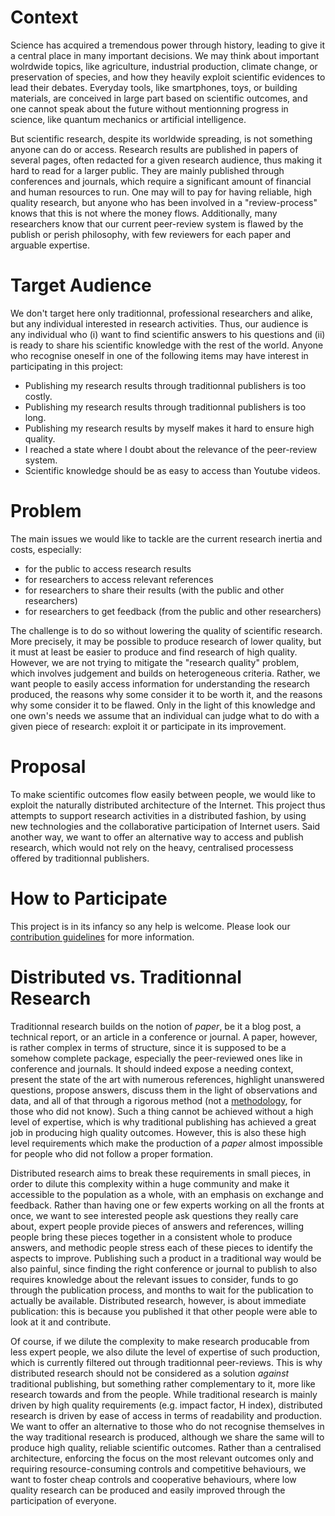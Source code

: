 # Context

Science has acquired a tremendous power through history, leading to give it a central place in many important decisions.
We may think about important wolrdwide topics, like agriculture, industrial production, climate change, or preservation of species, and how they heavily exploit scientific evidences to lead their debates.
Everyday tools, like smartphones, toys, or building materials, are conceived in large part based on scientific outcomes, and one cannot speak about the future without mentionning progress in science, like quantum mechanics or artificial intelligence.

But scientific research, despite its worldwide spreading, is not something anyone can do or access.
Research results are published in papers of several pages, often redacted for a given research audience, thus making it hard to read for a larger public.
They are mainly published through conferences and journals, which require a significant amount of financial and human resources to run.
One may will to pay for having reliable, high quality research, but anyone who has been involved in a "review-process" knows that this is not where the money flows.
Additionally, many researchers know that our current peer-review system is flawed by the publish or perish philosophy, with few reviewers for each paper and arguable expertise.

# Target Audience

We don't target here only traditionnal, professional researchers and alike, but any individual interested in research activities.
Thus, our audience is any individual who (i) want to find scientific answers to his questions and (ii) is ready to share his scientific knowledge with the rest of the world.
Anyone who recognise oneself in one of the following items may have interest in participating in this project:
- Publishing my research results through traditionnal publishers is too costly.
- Publishing my research results through traditionnal publishers is too long.
- Publishing my research results by myself makes it hard to ensure high quality.
- I reached a state where I doubt about the relevance of the peer-review system.
- Scientific knowledge should be as easy to access than Youtube videos.

# Problem

The main issues we would like to tackle are the current research inertia and costs, especially:
- for the public to access research results
- for researchers to access relevant references
- for researchers to share their results (with the public and other researchers)
- for researchers to get feedback (from the public and other researchers)

The challenge is to do so without lowering the quality of scientific research.
More precisely, it may be possible to produce research of lower quality, but it must at least be easier to produce and find research of high quality.
However, we are not trying to mitigate the "research quality" problem, which involves judgement and builds on heterogeneous criteria.
Rather, we want people to easily access information for understanding the research produced, the reasons why some consider it to be worth it, and the reasons why some consider it to be flawed.
Only in the light of this knowledge and one own's needs we assume that an individual can judge what to do with a given piece of research: exploit it or participate in its improvement.

# Proposal

To make scientific outcomes flow easily between people, we would like to exploit the naturally distributed architecture of the Internet.
This project thus attempts to support research activities in a distributed fashion, by using new technologies and the collaborative participation of Internet users.
Said another way, we want to offer an alternative way to access and publish research, which would not rely on the heavy, centralised processess offered by traditionnal publishers.

# How to Participate

This project is in its infancy so any help is welcome.
Please look our [contribution guidelines](contributing.md) for more information.

# Distributed vs. Traditionnal Research

Traditionnal research builds on the notion of *paper*, be it a blog post, a technical report, or an article in a conference or journal.
A paper, however, is rather complex in terms of structure, since it is supposed to be a somehow complete package, especially the peer-reviewed ones like in conference and journals.
It should indeed expose a needing context, present the state of the art with numerous references, highlight unanswered questions, propose answers, discuss them in the light of observations and data, and all of that through a rigorous method (not a [methodology](https://en.wikipedia.org/wiki/Methodology), for those who did not know).
Such a thing cannot be achieved without a high level of expertise, which is why traditional publishing has achieved a great job in producing high quality outcomes.
However, this is also these high level requirements which make the production of a *paper* almost impossible for people who did not follow a proper formation.

Distributed research aims to break these requirements in small pieces, in order to dilute this complexity within a huge community and make it accessible to the population as a whole, with an emphasis on exchange and feedback.
Rather than having one or few experts working on all the fronts at once, we want to see interested people ask questions they really care about, expert people provide pieces of answers and references, willing people bring these pieces together in a consistent whole to produce answers, and methodic people stress each of these pieces to identify the aspects to improve.
Publishing such a product in a traditional way would be also painful, since finding the right conference or journal to publish to also requires knowledge about the relevant issues to consider, funds to go through the publication process, and months to wait for the publication to actually be available.
Distributed research, however, is about immediate publication: this is because you published it that other people were able to look at it and contribute.

Of course, if we dilute the complexity to make research producable from less expert people, we also dilute the level of expertise of such production, which is currently filtered out through traditionnal peer-reviews.
This is why distributed research should not be considered as a solution *against* traditional publishing, but something rather complementary to it, more like research towards and from the people.
While traditional research is mainly driven by high quality requirements (e.g. impact factor, H index), distributed research is driven by ease of access in terms of readability and production.
We want to offer an alternative to those who do not recognise themselves in the way traditional research is produced, although we share the same will to produce high quality, reliable scientific outcomes.
Rather than a centralised architecture, enforcing the focus on the most relevant outcomes only and requiring resource-consuming controls and competitive behaviours, we want to foster cheap controls and cooperative behaviours, where low quality research can be produced and easily improved through the participation of everyone.
